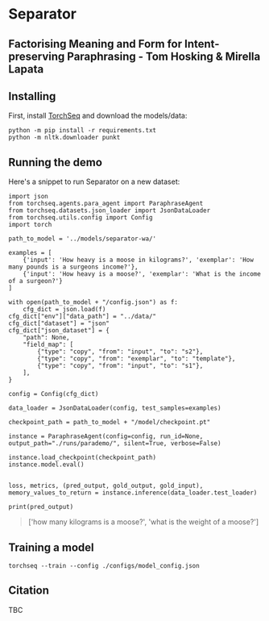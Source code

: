 # Separator
## Factorising Meaning and Form for Intent-preserving Paraphrasing - Tom Hosking & Mirella Lapata

## Installing

First, install [TorchSeq](https://github.com/tomhosking/torchseq/tree/separator-v1) and download the models/data:

```
python -m pip install -r requirements.txt
python -m nltk.downloader punkt
```

## Running the demo

Here's a snippet to run Separator on a new dataset:

```
import json
from torchseq.agents.para_agent import ParaphraseAgent
from torchseq.datasets.json_loader import JsonDataLoader
from torchseq.utils.config import Config
import torch

path_to_model = '../models/separator-wa/'

examples = [
    {'input': 'How heavy is a moose in kilograms?', 'exemplar': 'How many pounds is a surgeons income?'},
    {'input': 'How heavy is a moose?', 'exemplar': 'What is the income of a surgeon?'}
]

with open(path_to_model + "/config.json") as f:
    cfg_dict = json.load(f)
cfg_dict["env"]["data_path"] = "../data/"
cfg_dict["dataset"] = "json"
cfg_dict["json_dataset"] = {
    "path": None,
    "field_map": [
        {"type": "copy", "from": "input", "to": "s2"},
        {"type": "copy", "from": "exemplar", "to": "template"},
        {"type": "copy", "from": "input", "to": "s1"},
    ],
}

config = Config(cfg_dict)
    
data_loader = JsonDataLoader(config, test_samples=examples)

checkpoint_path = path_to_model + "/model/checkpoint.pt"

instance = ParaphraseAgent(config=config, run_id=None, output_path="./runs/parademo/", silent=True, verbose=False)

instance.load_checkpoint(checkpoint_path)
instance.model.eval()
    

loss, metrics, (pred_output, gold_output, gold_input), memory_values_to_return = instance.inference(data_loader.test_loader)

print(pred_output)
```
> ['how many kilograms is a moose?', 'what is the weight of a moose?']



## Training a model

`torchseq --train --config ./configs/model_config.json`

## Citation

TBC